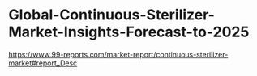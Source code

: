 # Global-Continuous-Sterilizer-Market-Insights-Forecast-to-2025
https://www.99-reports.com/market-report/continuous-sterilizer-market#report_Desc
